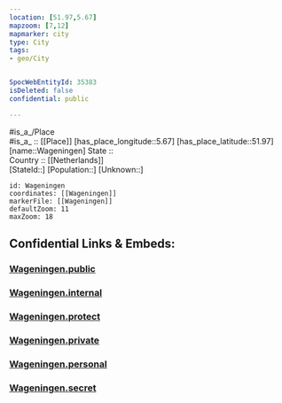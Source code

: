 ```yaml
---
location: [51.97,5.67] 
mapzoom: [7,12] 
mapmarker: city 
type: City
tags:
- geo/City


SpocWebEntityId: 35383
isDeleted: false
confidential: public

---
```

#is_a_/Place  
#is_a_ :: [[Place]] 
[has_place_longitude::5.67] 
[has_place_latitude::51.97] 
[name::Wageningen] 
State ::  
Country :: [[Netherlands]]  
[StateId::] 
[Population::] 
[Unknown::] 


```leaflet
id: Wageningen
coordinates: [[Wageningen]] 
markerFile: [[Wageningen]] 
defaultZoom: 11 
maxZoom: 18
```


## Confidential Links & Embeds: 

### [Wageningen.public](/_public/\Earth\Continent\Europe\Europe~West\Netherlands\Provinces~Netherlands\Gelderland\CityWageningen.public.md) 

### [Wageningen.internal](/_internal/\Earth\Continent\Europe\Europe~West\Netherlands\Provinces~Netherlands\Gelderland\CityWageningen.internal.md) 

### [Wageningen.protect](/_protect/\Earth\Continent\Europe\Europe~West\Netherlands\Provinces~Netherlands\Gelderland\CityWageningen.protect.md) 

### [Wageningen.private](/_private/\Earth\Continent\Europe\Europe~West\Netherlands\Provinces~Netherlands\Gelderland\CityWageningen.private.md) 

### [Wageningen.personal](/_personal/\Earth\Continent\Europe\Europe~West\Netherlands\Provinces~Netherlands\Gelderland\CityWageningen.personal.md) 

### [Wageningen.secret](/_secret/\Earth\Continent\Europe\Europe~West\Netherlands\Provinces~Netherlands\Gelderland\CityWageningen.secret.md)

